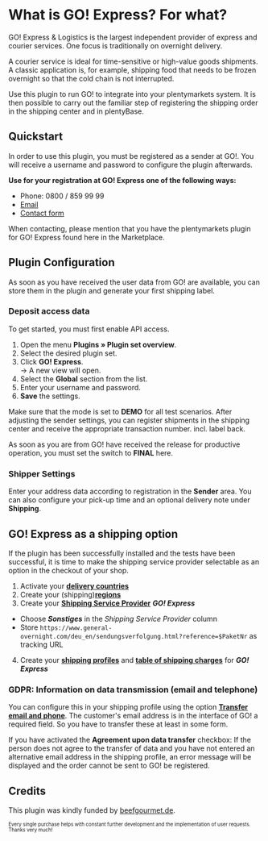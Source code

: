 # What is GO! Express? For what?

GO! Express & Logistics is the largest independent provider of express and courier services. One focus is traditionally on overnight delivery.

A courier service is ideal for time-sensitive or high-value goods shipments. A classic application is, for example, shipping food that needs to be frozen overnight so that the cold chain is not interrupted.

Use this plugin to run GO! to integrate into your plentymarkets system. It is then possible to carry out the familiar step of registering the shipping order in the shipping center and in plentyBase.

## Quickstart

In order to use this plugin, you must be registered as a sender at GO!. You will receive a username and password to configure the plugin afterwards.

**Use for your registration at GO! Express one of the following ways:**

- Phone: 0800 / 859 99 99
- [Email](mailto:info@general-overnight.com)
- [Contact form](https://www.general-overnight.com/deu_en/online-services/contact.html)

When contacting, please mention that you have the plentymarkets plugin for GO! Express found here in the Marketplace.

## Plugin Configuration

As soon as you have received the user data from GO! are available, you can store them in the plugin and generate your first shipping label.

### Deposit access data

To get started, you must first enable API access.

1. Open the menu **Plugins » Plugin set overview**.
2. Select the desired plugin set.
3. Click **GO! Express**.<br>→ A new view will open.
4. Select the **Global** section from the list.
5. Enter your username and password.
6. **Save** the settings.

Make sure that the mode is set to **DEMO** for all test scenarios. After adjusting the sender settings, you can register shipments in the shipping center and receive the appropriate transaction number. incl. label back.

As soon as you are from GO! have received the release for productive operation, you must set the switch to **FINAL** here.

### Shipper Settings

Enter your address data according to registration in the **Sender** area. You can also configure your pick-up time and an optional delivery note under **Shipping**.

## GO! Express as a shipping option

If the plugin has been successfully installed and the tests have been successful, it is time to make the shipping service provider selectable as an option in the checkout of your shop.

1. Activate your **[delivery countries](https://knowledge.plentymarkets.com/en/slp/fulfillment/versand-vorbereiten#100)**
2. Create your (shipping)**[regions](https://knowledge.plentymarkets.com/en/slp/fulfillment/versand-vorbereiten#400)**
3. Create your **[Shipping Service Provider](https://knowledge.plentymarkets.com/en/slp/fulfillment/versand-vorbereiten#800)** _**GO! Express**_
  * Choose _**Sonstiges**_ in the _Shipping Service Provider_ column
  * Store `https://www.general-overnight.com/deu_en/sendungsverfolgung.html?reference=$PaketNr` as tracking URL
4. Create your **[shipping profiles](https://knowledge.plentymarkets.com/en/slp/fulfillment/versand-vorbereiten#1000)** and **[table of shipping charges](https://knowledge.plentymarkets.com/en/slp/fulfillment/versand-vorbereiten#1500)** for _**GO! Express**_

### GDPR: Information on data transmission (email and telephone)

You can configure this in your shipping profile using the option **[Transfer email and phone](https://knowledge.plentymarkets.com/en/slp/business-entscheidungen/rechtliches/dsgvo#700)**. The customer's email address is in the interface of GO! a required field. So you have to transfer these at least in some form.

<div class="alert alert-warning" role="alert">
    If you have activated the <strong>Agreement upon data transfer</strong> checkbox: If the person does not agree to the transfer of data and you have not entered an alternative email address in the shipping profile, an error message will be displayed and the order cannot be sent to GO! be registered.
</div>

## Credits

This plugin was kindly funded by [beefgourmet.de](https://www.beefgourmet.de/).

<sub><sup>Every single purchase helps with constant further development and the implementation of user requests. Thanks very much!</sup></sub>